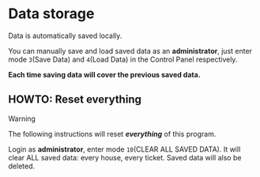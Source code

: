 # Data storage

Data is automatically saved locally.

You can manually save and load saved data as an **administrator**,
just enter mode `3`(Save Data) and `4`(Load Data) in the Control Panel respectively.

**Each time saving data will cover the previous saved data.**


## HOWTO: Reset everything

> [!WARNING]
> The following instructions will reset ***everything*** of this program.

Login as **administrator**, enter mode `10`(CLEAR ALL SAVED DATA).
It will clear ALL saved data: every house, every ticket. 
Saved data will also be deleted.